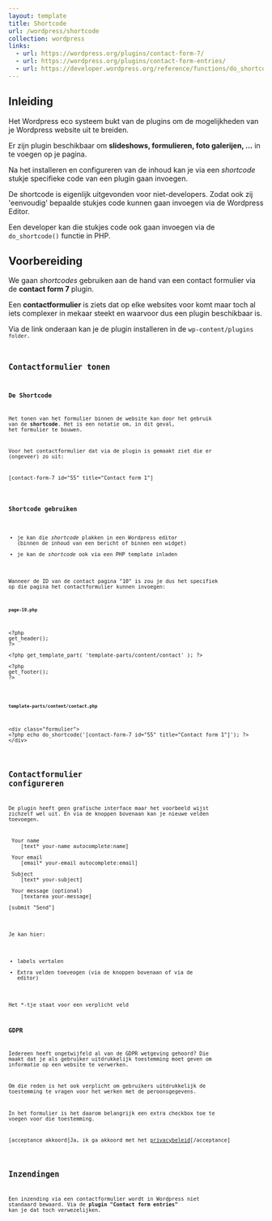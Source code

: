 ```yaml
---
layout: template
title: Shortcode
url: /wordpress/shortcode
collection: wordpress
links:
  - url: https://wordpress.org/plugins/contact-form-7/
  - url: https://wordpress.org/plugins/contact-form-entries/
  - url: https://developer.wordpress.org/reference/functions/do_shortcode/
---
```


## Inleiding

Het Wordpress eco systeem bukt van de plugins om de mogelijkheden van je Wordpress website uit te breiden. 

Er zijn plugin beschikbaar om <strong>slideshows, formulieren, foto galerijen, ...</strong> in te voegen op je pagina.

Na het installeren en configureren van de inhoud kan je via een <em>shortcode</em> stukje specifieke code van een plugin gaan invoegen. 

De shortcode is eigenlijk uitgevonden voor niet-developers. Zodat ook zij 'eenvoudig' bepaalde stukjes code kunnen gaan invoegen via de Wordpress Editor.

Een developer kan die stukjes code ook gaan invoegen via de <code>do_shortcode()</code> functie in PHP.

## Voorbereiding

We gaan <em>shortcodes</em> gebruiken aan de hand van een contact formulier via de <strong>contact form 7</strong> plugin.

Een <strong>contactformulier</strong> is ziets dat op elke websites voor komt maar toch al iets complexer in mekaar steekt en waarvoor dus een plugin beschikbaar is. 

Via de link onderaan kan je de plugin installeren in de <code>wp-content/plugins<code> folder.

## Contactformulier tonen

### De Shortcode

Het tonen van het formulier binnen de website kan door het gebruik van de <strong>shortcode</strong>. Het is een notatie om, in dit geval, het formulier te bouwen. 

Voor het contactformulier dat via de plugin is gemaakt ziet die er (ongeveer) zo uit:
<pre>
[contact-form-7 id="55" title="Contact form 1"]
</pre>

### Shortcode gebruiken
- je kan die <em>shortcode</em> plakken in een Wordpress editor (binnen de inhoud van een bericht of binnen een widget)
- je kan de  <em>shortcode</em> ook via een PHP template inladen

Wanneer de ID van de contact pagina "10" is zou je dus het specifiek op die pagina het contactformulier kunnen invoegen:

#### <code>page-10.php</code>

<pre>
&lt;?php
get_header();
?&gt;

&lt;?php get_template_part( 'template-parts/content/contact' ); ?&gt;

&lt;?php
get_footer();
?&gt;
</pre>

#### <code>template-parts/content/contact.php</code>

<pre>
&lt;div class="formulier"&gt;
&lt;?php echo do_shortcode('[contact-form-7 id="55" title="Contact form 1"]'); ?&gt;
&lt;/div&gt;
</pre>

## Contactformulier configureren
De plugin heeft geen grafische interface maar het voorbeeld wijst zichzelf wel uit. En via de knoppen bovenaan kan je nieuwe velden toevoegen.

<pre>
<label> Your name
    [text* your-name autocomplete:name] </label>

<label> Your email
    [email* your-email autocomplete:email] </label>

<label> Subject
    [text* your-subject] </label>

<label> Your message (optional)
    [textarea your-message] </label>

[submit "Send"]
</pre>

Je kan hier:
- labels vertalen
- Extra velden toeveogen (via de knoppen bovenaan of via de editor)

Het *-tje staat voor een verplicht veld

### GDPR

Iedereen heeft ongetwijfeld al van de GDPR wetgeving gehoord? Die maakt dat je als gebruiker uitdrukkelijk toestemming moet geven om informatie op een website te verwerken.

Om die reden is het ook verplicht om gebruikers uitdrukkelijk de toestemming te vragen voor het werken met de peroonsgegevens. 

In het formulier is het daarom belangrijk een extra checkbox toe te voegen voor die toestemming.

<pre>
[acceptance akkoord]Ja, ik ga akkoord met het <a href="#">privacybeleid</a>[/acceptance]
</pre>

## Inzendingen
Een inzending via een contactformulier wordt in Wordpress niet standaard bewaard. Via de <strong>plugin "Contact form entries"</strong> kan je dat toch verwezelijken.
